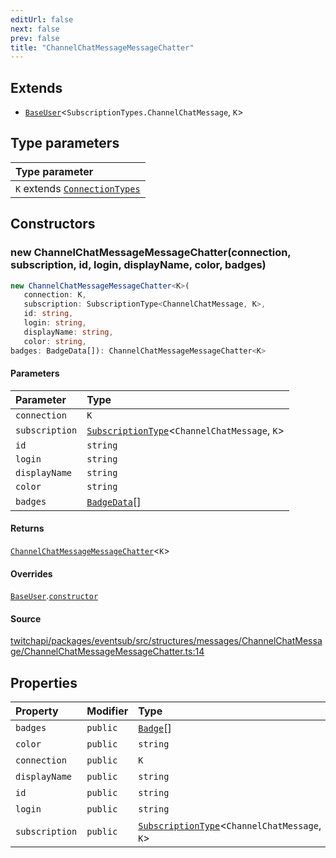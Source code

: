 ```yaml
---
editUrl: false
next: false
prev: false
title: "ChannelChatMessageMessageChatter"
---
```


## Extends

- [`BaseUser`](BaseUser.md)\<`SubscriptionTypes.ChannelChatMessage`, `K`\>

## Type parameters

| Type parameter |
| :------ |
| `K` extends [`ConnectionTypes`](../type-aliases/ConnectionTypes.md) |

## Constructors

### new ChannelChatMessageMessageChatter(connection, subscription, id, login, displayName, color, badges)

```ts
new ChannelChatMessageMessageChatter<K>(
   connection: K, 
   subscription: SubscriptionType<ChannelChatMessage, K>, 
   id: string, 
   login: string, 
   displayName: string, 
   color: string, 
badges: BadgeData[]): ChannelChatMessageMessageChatter<K>
```

#### Parameters

| Parameter | Type |
| :------ | :------ |
| `connection` | `K` |
| `subscription` | [`SubscriptionType`](../type-aliases/SubscriptionType.md)\<`ChannelChatMessage`, `K`\> |
| `id` | `string` |
| `login` | `string` |
| `displayName` | `string` |
| `color` | `string` |
| `badges` | [`BadgeData`](../interfaces/BadgeData.md)[] |

#### Returns

[`ChannelChatMessageMessageChatter`](ChannelChatMessageMessageChatter.md)\<`K`\>

#### Overrides

[`BaseUser`](BaseUser.md).[`constructor`](BaseUser.md#constructors)

#### Source

[twitchapi/packages/eventsub/src/structures/messages/ChannelChatMessage/ChannelChatMessageMessageChatter.ts:14](https://github.com/pablornc/twitchapi//blob/f8a75ccd701e54db4c91e2b0128974da23f25d14/packages/eventsub/src/structures/messages/ChannelChatMessage/ChannelChatMessageMessageChatter.ts#L14)

## Properties

| Property | Modifier | Type | Inherited from |
| :------ | :------ | :------ | :------ |
| `badges` | `public` | [`Badge`](Badge.md)[] | - |
| `color` | `public` | `string` | - |
| `connection` | `public` | `K` | [`BaseUser`](BaseUser.md).`connection` |
| `displayName` | `public` | `string` | [`BaseUser`](BaseUser.md).`displayName` |
| `id` | `public` | `string` | [`BaseUser`](BaseUser.md).`id` |
| `login` | `public` | `string` | [`BaseUser`](BaseUser.md).`login` |
| `subscription` | `public` | [`SubscriptionType`](../type-aliases/SubscriptionType.md)\<`ChannelChatMessage`, `K`\> | [`BaseUser`](BaseUser.md).`subscription` |
